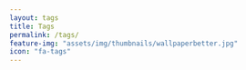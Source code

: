```yaml
---
layout: tags
title: Tags
permalink: /tags/
feature-img: "assets/img/thumbnails/wallpaperbetter.jpg"
icon: "fa-tags"
---
```


